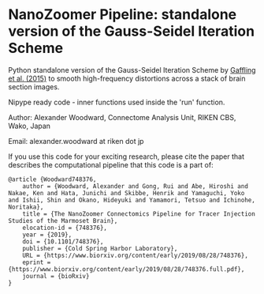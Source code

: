 # NanoZoomer Pipeline: standalone version of the Gauss-Seidel Iteration Scheme
Python standalone version of the Gauss-Seidel Iteration Scheme by [Gaffling et al. (2015)](https://www.ncbi.nlm.nih.gov/pubmed/25312918) to smooth high-frequency distortions across a stack of brain section images.

Nipype ready code - inner functions used inside the 'run' function.

Author: Alexander Woodward, Connectome Analysis Unit, RIKEN CBS, Wako, Japan

Email: alexander.woodward at riken dot jp

If you use this code for your exciting research, please cite the paper that describes the computational pipeline that this code is a part of:

```
@article {Woodward748376,
	author = {Woodward, Alexander and Gong, Rui and Abe, Hiroshi and Nakae, Ken and Hata, Junichi and Skibbe, Henrik and Yamaguchi, Yoko and Ishii, Shin and Okano, Hideyuki and Yamamori, Tetsuo and Ichinohe, Noritaka},
	title = {The NanoZoomer Connectomics Pipeline for Tracer Injection Studies of the Marmoset Brain},
	elocation-id = {748376},
	year = {2019},
	doi = {10.1101/748376},
	publisher = {Cold Spring Harbor Laboratory},
	URL = {https://www.biorxiv.org/content/early/2019/08/28/748376},
	eprint = {https://www.biorxiv.org/content/early/2019/08/28/748376.full.pdf},
	journal = {bioRxiv}
}
```

